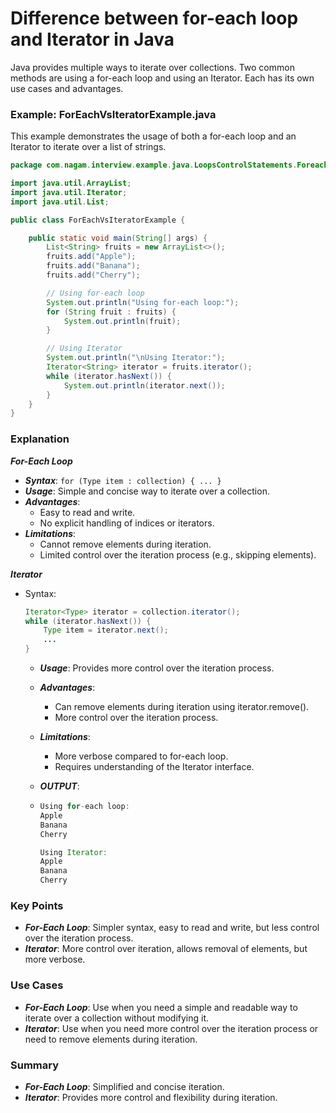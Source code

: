 # Difference between for-each loop and Iterator in Java

Java provides multiple ways to iterate over collections. Two common methods are using a for-each loop and using an Iterator. Each has its own use cases and advantages.

### Example: ForEachVsIteratorExample.java

This example demonstrates the usage of both a for-each loop and an Iterator to iterate over a list of strings.

```java
package com.nagam.interview.example.java.LoopsControlStatements.ForeachVsIterator;

import java.util.ArrayList;
import java.util.Iterator;
import java.util.List;

public class ForEachVsIteratorExample {

    public static void main(String[] args) {
        List<String> fruits = new ArrayList<>();
        fruits.add("Apple");
        fruits.add("Banana");
        fruits.add("Cherry");

        // Using for-each loop
        System.out.println("Using for-each loop:");
        for (String fruit : fruits) {
            System.out.println(fruit);
        }

        // Using Iterator
        System.out.println("\nUsing Iterator:");
        Iterator<String> iterator = fruits.iterator();
        while (iterator.hasNext()) {
            System.out.println(iterator.next());
        }
    }
}

```


### Explanation
***For-Each Loop***

- ***Syntax***: `for (Type item : collection) { ... }`
- ***Usage***: Simple and concise way to iterate over a collection.
- ***Advantages***:
  - Easy to read and write.
  - No explicit handling of indices or iterators.
- ***Limitations***:
  - Cannot remove elements during iteration.
  - Limited control over the iteration process (e.g., skipping elements).

***Iterator***

- Syntax:

    ```java
    Iterator<Type> iterator = collection.iterator();
    while (iterator.hasNext()) {
        Type item = iterator.next();
        ...
    }
    ```
  - ***Usage***: Provides more control over the iteration process.
  
  - ***Advantages***:
    - Can remove elements during iteration using iterator.remove().
    - More control over the iteration process.
    
  - ***Limitations***:
    - More verbose compared to for-each loop.
    - Requires understanding of the Iterator interface.
  - ***OUTPUT***:
  - ```java
    Using for-each loop:
    Apple
    Banana
    Cherry
    
    Using Iterator:
    Apple
    Banana
    Cherry
    
    ```

### Key Points
- ***For-Each Loop***: Simpler syntax, easy to read and write, but less control over the iteration process.
- ***Iterator***: More control over iteration, allows removal of elements, but more verbose.

### Use Cases
- ***For-Each Loop***: Use when you need a simple and readable way to iterate over a collection without modifying it.
- ***Iterator***: Use when you need more control over the iteration process or need to remove elements during iteration.

### Summary
- ***For-Each Loop***: Simplified and concise iteration.
- ***Iterator***: Provides more control and flexibility during iteration.